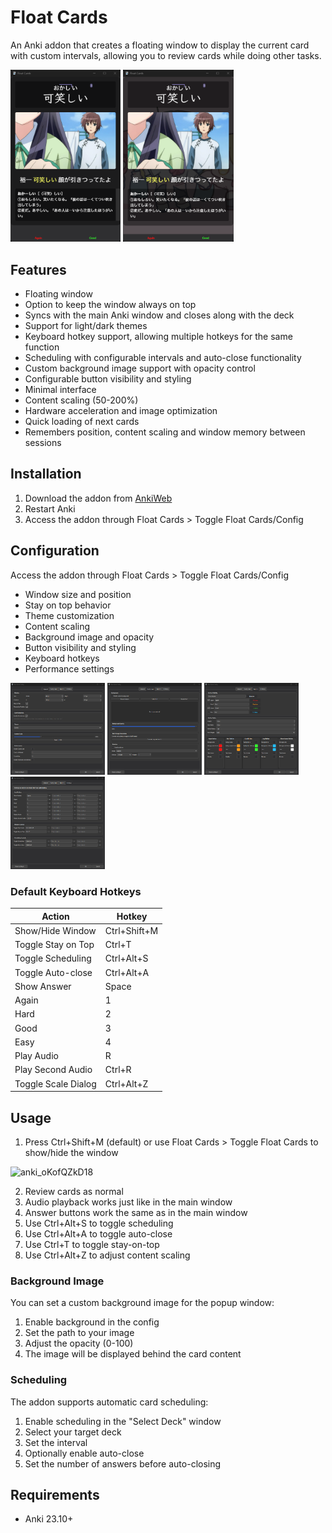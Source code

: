 # Float Cards

An Anki addon that creates a floating window to display the current card with custom intervals, allowing you to review cards while doing other tasks.

<img src="https://raw.githubusercontent.com/BrenoAqua/Float-Cards/refs/heads/main/preview-images/Default.png" width="35%">
<img src="https://raw.githubusercontent.com/BrenoAqua/Float-Cards/refs/heads/main/preview-images/Background%20Active.png" width="35%">

## Features

- Floating window
- Option to keep the window always on top
- Syncs with the main Anki window and closes along with the deck
- Support for light/dark themes
- Keyboard hotkey support, allowing multiple hotkeys for the same function
- Scheduling with configurable intervals and auto-close functionality
- Custom background image support with opacity control
- Configurable button visibility and styling
- Minimal interface
- Content scaling (50-200%)
- Hardware acceleration and image optimization
- Quick loading of next cards
- Remembers position, content scaling and window memory between sessions

## Installation

1. Download the addon from [AnkiWeb](https://ankiweb.net/shared/info/17442591)
2. Restart Anki
3. Access the addon through Float Cards > Toggle Float Cards/Config

## Configuration

Access the addon through Float Cards > Toggle Float Cards/Config

- Window size and position
- Stay on top behavior
- Theme customization
- Content scaling
- Background image and opacity
- Button visibility and styling
- Keyboard hotkeys
- Performance settings

<img src="https://raw.githubusercontent.com/BrenoAqua/Float-Cards/refs/heads/main/preview-images/config/General.png" width="30%">
<img src="https://raw.githubusercontent.com/BrenoAqua/Float-Cards/refs/heads/main/preview-images/config/Background.png" width="30%">
<img src="https://raw.githubusercontent.com/BrenoAqua/Float-Cards/refs/heads/main/preview-images/config/Buttons.png" width="30%">
<img src="https://raw.githubusercontent.com/BrenoAqua/Float-Cards/refs/heads/main/preview-images/config/Hotkeys.png" width="30%">

### Default Keyboard Hotkeys

| Action | Hotkey |
|--------|----------|
| Show/Hide Window | Ctrl+Shift+M |
| Toggle Stay on Top | Ctrl+T |
| Toggle Scheduling | Ctrl+Alt+S |
| Toggle Auto-close | Ctrl+Alt+A |
| Show Answer | Space |
| Again | 1 |
| Hard | 2 |
| Good | 3 |
| Easy | 4 |
| Play Audio | R |
| Play Second Audio | Ctrl+R |
| Toggle Scale Dialog | Ctrl+Alt+Z |

## Usage

1. Press Ctrl+Shift+M (default) or use Float Cards > Toggle Float Cards to show/hide the window

![anki_oKofQZkD18](https://github.com/user-attachments/assets/392bd57e-4271-4ac0-96ba-808057ad6976)

2. Review cards as normal
3. Audio playback works just like in the main window
4. Answer buttons work the same as in the main window
5. Use Ctrl+Alt+S to toggle scheduling
6. Use Ctrl+Alt+A to toggle auto-close
7. Use Ctrl+T to toggle stay-on-top
8. Use Ctrl+Alt+Z to adjust content scaling

### Background Image

You can set a custom background image for the popup window:
1. Enable background in the config
2. Set the path to your image
3. Adjust the opacity (0-100)
4. The image will be displayed behind the card content

### Scheduling

The addon supports automatic card scheduling:
1. Enable scheduling in the "Select Deck" window
2. Select your target deck
3. Set the interval
4. Optionally enable auto-close
5. Set the number of answers before auto-closing

## Requirements

- Anki 23.10+
